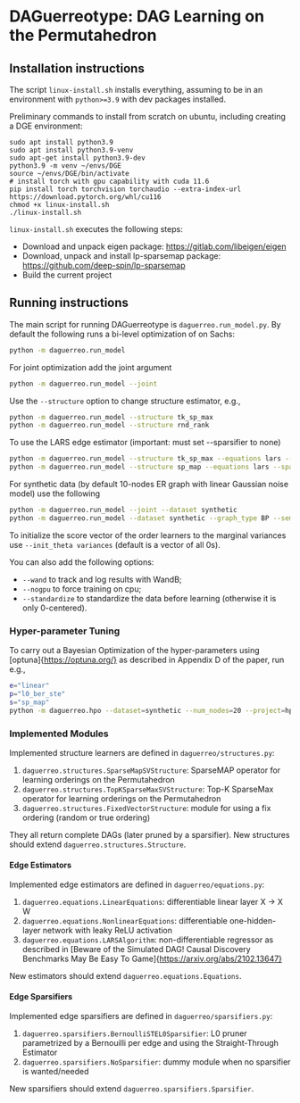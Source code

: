 # DAGuerreotype: DAG Learning on the Permutahedron


## Installation instructions

The script `linux-install.sh` installs everything, assuming to be in an environment with `python>=3.9` 
with dev packages installed. 

Preliminary commands to install from scratch on ubuntu, including creating a DGE environment:

```shell
sudo apt install python3.9
sudo apt install python3.9-venv
sudo apt-get install python3.9-dev
python3.9 -m venv ~/envs/DGE
source ~/envs/DGE/bin/activate
# install torch with gpu capability with cuda 11.6
pip install torch torchvision torchaudio --extra-index-url https://download.pytorch.org/whl/cu116  
chmod +x linux-install.sh
./linux-install.sh
```

`linux-install.sh` executes the following steps:

- Download and unpack eigen package: https://gitlab.com/libeigen/eigen
- Download, unpack and install lp-sparsemap package: https://github.com/deep-spin/lp-sparsemap
- Build the current project


## Running instructions

The main script for running DAGuerreotype is `daguerreo.run_model.py`.
By default the following runs a bi-level optimization of on Sachs:
```bash
python -m daguerreo.run_model
```
For joint optimization add the joint argument

```bash
python -m daguerreo.run_model --joint
```

Use the `--structure` option to change structure estimator, e.g.,
```bash
python -m daguerreo.run_model --structure tk_sp_max
python -m daguerreo.run_model --structure rnd_rank
```

To use the LARS edge estimator (important: must set --sparsifier to none)
```bash
python -m daguerreo.run_model --structure tk_sp_max --equations lars --sparsifier none --nogpu
python -m daguerreo.run_model --structure sp_map --equations lars --sparsifier none --nogpu
```

For synthetic data (by default 10-nodes ER graph with linear Gaussian noise model) use the following
```bash
python -m daguerreo.run_model --joint --dataset synthetic
python -m daguerreo.run_model --dataset synthetic --graph_type BP --sem_type gumbel --num_nodes 50 --num_samples 2000 --noise_scale 0.3 --s0 4
```

To initialize the score vector of the order learners to the marginal variances use `--init_theta variances` (default is a vector of all 0s).

You can also add the following options:
- `--wand` to track and log results with WandB;
- `--nogpu` to force training on cpu;
- `--standardize` to standardize the data before learning (otherwise it is only 0-centered).

### Hyper-parameter Tuning
To carry out a Bayesian Optimization of the hyper-parameters using [optuna]{https://optuna.org/} as described in Appendix D of the paper, run e.g.,

```bash
e="linear"
p="l0_ber_ste"
s="sp_map"
python -m daguerreo.hpo --dataset=synthetic --num_nodes=20 --project=hpo --joint --wandb --structure=$s --equations=$e --sparsifier=$p
```
### Implemented Modules
Implemented structure learners are defined in `daguerreo/structures.py`:
1. `daguerreo.structures.SparseMapSVStructure`: SparseMAP operator for learning orderings on the Permutahedron
2. `daguerreo.structures.TopKSparseMaxSVStructure`: Top-K SparseMax operator for learning orderings on the Permutahedron
3. `daguerreo.structures.FixedVectorStructure`: module for using a fix ordering (random or true ordering)

They all return complete DAGs (later pruned by a sparsifier). New structures should extend `daguerreo.structures.Structure`.
#### Edge Estimators
Implemented edge estimators are defined in `daguerreo/equations.py`:
1. `daguerreo.equations.LinearEquations`: differentiable linear layer X -> X W
2. `daguerreo.equations.NonlinearEquations`: differentiable one-hidden-layer network with leaky ReLU activation
3. `daguerreo.equations.LARSAlgorithm`: non-differentiable regressor as described in [Beware of the Simulated DAG! Causal Discovery Benchmarks May Be Easy To Game]{https://arxiv.org/abs/2102.13647}

New estimators should extend `daguerreo.equations.Equations`.

#### Edge Sparsifiers
Implemented edge sparsifiers are defined in `daguerreo/sparsifiers.py`:
1. `daguerreo.sparsifiers.BernoulliSTEL0Sparsifier`: L0 pruner parametrized by a Bernouilli per edge and using the Straight-Through Estimator
2. `daguerreo.sparsifiers.NoSparsifier`: dummy module when no sparsifier is wanted/needed

New sparsifiers should extend `daguerreo.sparsifiers.Sparsifier`.